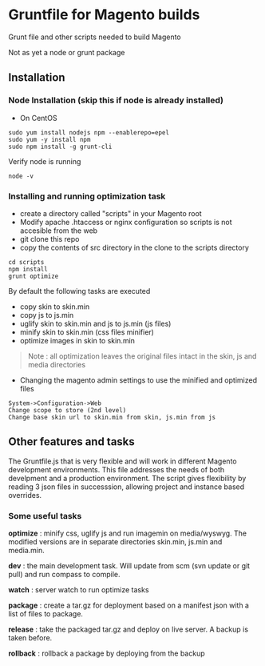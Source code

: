 # Gruntfile for Magento builds
Grunt file and other scripts needed to build Magento

Not as yet a node or grunt package


## Installation

### Node Installation (skip this if node is already installed)
* On CentOS
```
sudo yum install nodejs npm --enablerepo=epel 
sudo yum -y install npm
sudo npm install -g grunt-cli
```
Verify node is running
```
node -v
```
### Installing and running optimization task
* create a directory called "scripts" in your Magento root
* Modify apache .htaccess or nginx configuration so scripts is not accesible from the web
* git clone this repo
* copy the contents of src directory in the clone to the scripts directory
```
cd scripts
npm install
grunt optimize
```
By default the following tasks are executed
* copy skin to skin.min
* copy js to js.min
* uglify skin to skin.min and js to js.min (js files)
* minify skin to skin.min (css files minifier)
* optimize images in skin to skin.min

> Note : all optimization leaves the original files intact in the skin, js and media directories

* Changing the magento admin settings to use the minified and optimized files
```
System->Configuration->Web
Change scope to store (2nd level)
Change base skin url to skin.min from skin, js.min from js
```

## Other features and tasks

The Gruntfile.js that is very flexible and will work in different Magento development environments.
This file addresses the needs of both develpment and a production environment.
The script gives flexibility by reading 3 json files in successsion, allowing project and instance based overrides.

### Some useful tasks

**optimize** : minify css, uglify js and run imagemin on media/wyswyg. The modified versions are in separate directories skin.min, js.min and media.min.

**dev** : the main development task. Will update from scm (svn update or git pull) and run compass to compile.

**watch** : server watch to run optimize tasks

**package** : create a tar.gz for deployment based on a manifest json with a list of files to package.

**release** : take the packaged tar.gz and deploy on live server. A backup is taken before.

**rollback** : rollback a package by deploying from the backup
